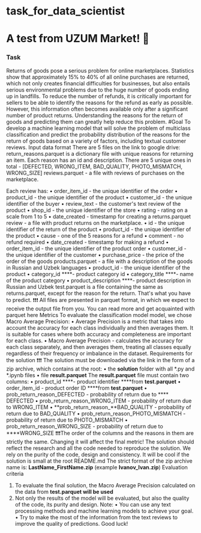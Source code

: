 # task_for_data_scientist

# A test from UZUM Market! 🛒
### Task
Returns of goods pose a serious problem for online marketplaces. Statistics show that approximately 15% to 40% of all online purchases are returned, which not only creates financial difficulties for businesses, but also entails serious environmental problems due to the huge number of goods ending up in landfills. To reduce the number of refunds, it is critically important for sellers to be able to identify the reasons for the refund as early as possible. However, this information often becomes available only after a significant number of product returns. Understanding the reasons for the return of goods and predicting them can greatly help reduce this problem.
#Goal
To develop a machine learning model that will solve the problem of multiclass classification and predict the probability distribution of the reasons for the return of goods based on a variety of factors, including textual customer reviews.
Input data format
There are 5 files on the link to google drive:
return_reasons.parquet is a dictionary file with unique reasons for returning an item. Each reason has an id and description. There are 5 unique ones in total - [DEFECTED, WRONG_ITEM, BAD_QUALITY, PHOTO_MISMATCH, WRONG_SIZE]
reviews.parquet - a file with reviews of purchases on the marketplace.

Each review has:
• order_item_id - the unique identifier of the order
• product_id - the unique identifier of the product
• customer_id - the unique identifier of the buyer
• review_text - the customer's text review of the product
• shop_id - the unique identifier of the store
• rating - rating on a scale from 1 to 5
• date_created - timestamp for creating
a returns.parquet review - a file with product returns on the marketplace.
• id - the unique identifier of the return of the product
• product_id - the unique identifier of the product
• cause - one of the 5 reasons for a refund
• comment - no refund required
• date_created - timestamp for making a refund
• order_item_id - the unique identifier of the product order
• customer_id - the unique identifier of the customer
• purchase_price - the price of the order of the goods
products.parquet - a file with a description of the goods in Russian and Uzbek languages
• product_id - the unique identifier of the product
• category_id ****- product category id
• category_title ****- name of the product category
• product_description ****- product description in Russian and Uzbek
test.parquet is a file containing the same as returns.parquet, except for the reason for the return. That's what you have to predict.
❗️❗️❗️ All files are presented in parquet format, in which we expect to receive the output file from you. You can read more and get acquainted with parquet here
Metrics
To evaluate the classification model model, we chose Macro Average Precision:
• Average Precision is a metric that takes into account the accuracy for each class individually and then averages them. It is suitable for cases where both accuracy and completeness are important for each class.
• Macro Average Precision - calculates the accuracy for each class separately, and then averages them, treating all classes equally regardless of their frequency or imbalance in the dataset.
Requirements for the solution
❗️❗️❗️ The solution must be downloaded via the link in the form of a zip archive, which contains at the root:
• the **solution** folder with all *.py and *.ipynb files
• file **result.parquet**
The **result.parquet** file must contain two columns:
• product_id ****- product identifier ****from **test.parquet**
• order_item_id - product order ID ****from **test.parquet**
• prob_return_reason_DEFECTED - probability of return due to ****
DEFECTED • prob_return_reason_WRONG_ITEM - probability of return due to
WRONG_ITEM • **prob_return_reason_**BAD_QUALITY - probability of return due to BAD_QUALITY
• prob_return_reason_PHOTO_MISMATCH - probability of return due to PHOTO_MISMATCH
• prob_return_reason_WRONG_SIZE - probability of return due to ****WRONG_SIZE
❗️❗️❗️The order of the columns and the reasons in them are strictly the same. Changing it will affect the final metric!
The solution should reflect the research and all the code needed to reproduce the solution. We rely on the purity of the code, design and consistency. It will be cool if the solution is small at the root README.md
The strict format of the zip archive name is: **LastName_FirstName.zip** (example **Ivanov_Ivan.zip**)
Evaluation criteria
1. To evaluate the final solution, the Macro Average Precision calculated on the data from **test.parquet will be used**
2. Not only the results of the model will be evaluated, but also the quality of the code, its purity and design.
Note:
• You can use any text processing methods and machine learning models to achieve your goal.
• Try to make the most of the information from the text reviews to improve the quality of predictions.
Good luck!
